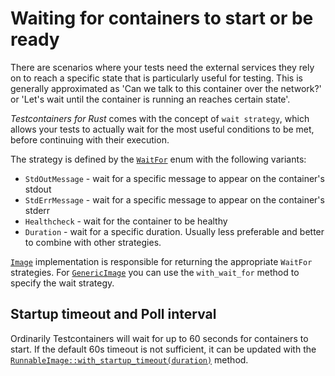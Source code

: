# Waiting for containers to start or be ready

There are scenarios where your tests need the external services they rely on to reach a specific state that is particularly useful for testing. This is generally approximated as 'Can we talk to this container over the network?' or 'Let's wait until the container is running an reaches certain state'.

_Testcontainers for
Rust_ comes with the concept of `wait strategy`, which allows your tests to actually wait for
the most useful conditions to be met, before continuing with their execution.

The strategy is defined by the [`WaitFor`] enum with the following variants:

- `StdOutMessage` - wait for a specific message to appear on the container's stdout
- `StdErrMessage` - wait for a specific message to appear on the container's stderr
- `Healthcheck` - wait for the container to be healthy
- `Duration` - wait for a specific duration. Usually less preferable and better to combine with other strategies.

[`Image`] implementation is responsible for returning the appropriate `WaitFor` strategies.
For [`GenericImage`] you can use the `with_wait_for` method to specify the wait strategy.

## Startup timeout and Poll interval

Ordinarily Testcontainers will wait for up to 60 seconds for containers to start.
If the default 60s timeout is not sufficient, it can be updated with the
[`RunnableImage::with_startup_timeout(duration)`] method.


[`RunnableImage::with_startup_timeout(duration)`]: https://docs.rs/testcontainers/0.17.0/testcontainers/core/struct.RunnableImage.html#method.with_startup_timeout

[`Image`]: https://docs.rs/testcontainers/0.17.0/testcontainers/core/trait.Image.html

[`WaitFor`]: https://docs.rs/testcontainers/0.17.0/testcontainers/core/enum.WaitFor.html

[`GenericImage`]: https://docs.rs/testcontainers/0.17.0/testcontainers/struct.GenericImage.html
